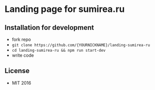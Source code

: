 # Landing page for sumirea.ru

## Installation for development

* fork repo
* `git clone https://github.com/{YOURNICKNAME}/landing-sumirea-ru`
* `cd landing-sumirea-ru && npm run start-dev`
* write code

## License

* MIT 2016